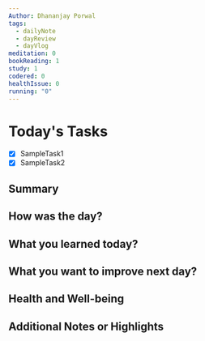 ```yaml
---
Author: Dhananjay Porwal
tags:
  - dailyNote
  - dayReview
  - dayVlog
meditation: 0
bookReading: 1
study: 1
codered: 0
healthIssue: 0
running: "0"
---
```


# Today's Tasks

- [x] SampleTask1
- [x] SampleTask2

## Summary


## How was the day?


## What you learned today?


## What you want to improve next day?


## Health and Well-being


## Additional Notes or Highlights


